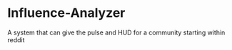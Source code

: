 # Influence-Analyzer
A system that can give the pulse and HUD for a community starting within reddit
